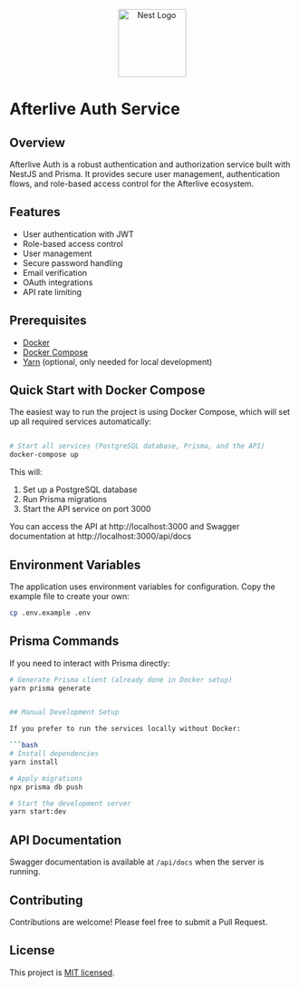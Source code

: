 <p align="center">
  <a href="http://nestjs.com/" target="blank"><img src="https://nestjs.com/img/logo-small.svg" width="120" alt="Nest Logo" /></a>
</p>

# Afterlive Auth Service

## Overview

Afterlive Auth is a robust authentication and authorization service built with NestJS and Prisma. It provides secure user management, authentication flows, and role-based access control for the Afterlive ecosystem.

## Features

- User authentication with JWT
- Role-based access control
- User management
- Secure password handling
- Email verification
- OAuth integrations
- API rate limiting

## Prerequisites

- [Docker](https://www.docker.com/get-started)
- [Docker Compose](https://docs.docker.com/compose/install/)
- [Yarn](https://yarnpkg.com/getting-started/install) (optional, only needed for local development)

## Quick Start with Docker Compose

The easiest way to run the project is using Docker Compose, which will set up all required services automatically:

```bash

# Start all services (PostgreSQL database, Prisma, and the API)
docker-compose up
```

This will:
1. Set up a PostgreSQL database
2. Run Prisma migrations
3. Start the API service on port 3000

You can access the API at http://localhost:3000 and Swagger documentation at http://localhost:3000/api/docs

## Environment Variables

The application uses environment variables for configuration. Copy the example file to create your own:

```bash
cp .env.example .env
```

## Prisma Commands

If you need to interact with Prisma directly:

```bash
# Generate Prisma client (already done in Docker setup)
yarn prisma generate


## Manual Development Setup

If you prefer to run the services locally without Docker:

```bash
# Install dependencies
yarn install

# Apply migrations
npx prisma db push

# Start the development server
yarn start:dev
```

## API Documentation

Swagger documentation is available at `/api/docs` when the server is running.

## Contributing

Contributions are welcome! Please feel free to submit a Pull Request.

## License

This project is [MIT licensed](LICENSE).


